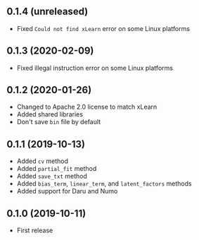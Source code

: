## 0.1.4 (unreleased)

- Fixed `Could not find xLearn` error on some Linux platforms

## 0.1.3 (2020-02-09)

- Fixed illegal instruction error on some Linux platforms

## 0.1.2 (2020-01-26)

- Changed to Apache 2.0 license to match xLearn
- Added shared libraries
- Don't save `bin` file by default

## 0.1.1 (2019-10-13)

- Added `cv` method
- Added `partial_fit` method
- Added `save_txt` method
- Added `bias_term`, `linear_term`, and `latent_factors` methods
- Added support for Daru and Numo

## 0.1.0 (2019-10-11)

- First release
